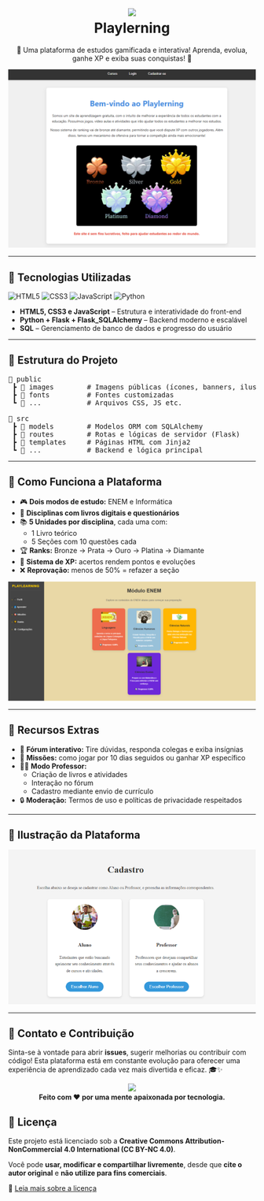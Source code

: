 <h1 align="center">
  <img src="https://img.icons8.com/fluency/96/graduation-cap.png" width="60"/>
  <br><strong>Playlerning</strong>
</h1>

<p align="center">
  🌟 Uma plataforma de estudos gamificada e interativa! Aprenda, evolua, ganhe XP e exiba suas conquistas! 🚀
</p>

<p align="center">
  <img src="./public/assents/img/imagem-projeto.png" width="700" alt="Dashboard Estudo Gamificado"/>
</p>

<hr>

<h2>🚀 Tecnologias Utilizadas</h2>

<p>
  <img src="https://img.icons8.com/color/48/html-5--v1.png" alt="HTML5"/>
  <img src="https://img.icons8.com/color/48/css3.png" alt="CSS3"/>
  <img src="https://img.icons8.com/color/48/javascript--v1.png" alt="JavaScript"/>
  <img src="https://img.icons8.com/color/48/python--v1.png" alt="Python"/>
</p>

<ul>
  <li><strong>HTML5, CSS3 e JavaScript</strong> – Estrutura e interatividade do front-end</li>
  <li><strong>Python + Flask + Flask_SQLAlchemy</strong> – Backend moderno e escalável</li>
  <li><strong>SQL</strong> – Gerenciamento de banco de dados e progresso do usuário</li>
</ul>

<hr>

<h2>📂 Estrutura do Projeto</h2>

<pre>
📁 public
 ┣ 📂 images        # Imagens públicas (ícones, banners, ilustrações)
 ┣ 📂 fonts         # Fontes customizadas
 ┗ 📂 ...           # Arquivos CSS, JS etc.

📁 src
 ┣ 📂 models        # Modelos ORM com SQLAlchemy
 ┣ 📂 routes        # Rotas e lógicas de servidor (Flask)
 ┣ 📂 templates     # Páginas HTML com Jinja2
 ┗ 📂 ...           # Backend e lógica principal
</pre>

<hr>

<h2>📘 Como Funciona a Plataforma</h2>

<ul>
  <li>🎮 <strong>Dois modos de estudo:</strong> ENEM e Informática</li>
  <li>📖 <strong>Disciplinas com livros digitais e questionários</strong></li>
  <li>📚 <strong>5 Unidades por disciplina</strong>, cada uma com:
    <ul>
      <li>1 Livro teórico</li>
      <li>5 Seções com 10 questões cada</li>
    </ul>
  </li>
  <li>🏆 <strong>Ranks:</strong> Bronze → Prata → Ouro → Platina → Diamante</li>
  <li>🧠 <strong>Sistema de XP:</strong> acertos rendem pontos e evoluções</li>
  <li>❌ <strong>Reprovação:</strong> menos de 50% = refazer a seção</li>
</ul>

<p align="center">
  <img src="./public/assents/img/imagem-projeto-estudos.png" width="600" alt="Ranking Sistema">
</p>

<hr>

<h2>🧩 Recursos Extras</h2>

<ul>
  <li>💬 <strong>Fórum interativo:</strong> Tire dúvidas, responda colegas e exiba insígnias</li>
  <li>🎯 <strong>Missões:</strong> como jogar por 10 dias seguidos ou ganhar XP específico</li>
  <li>👨‍🏫 <strong>Modo Professor:</strong>
    <ul>
      <li>Criação de livros e atividades</li>
      <li>Interação no fórum</li>
      <li>Cadastro mediante envio de currículo</li>
    </ul>
  </li>
  <li>🔒 <strong>Moderação:</strong> Termos de uso e políticas de privacidade respeitados</li>
</ul>

<hr>

<h2>📸 Ilustração da Plataforma</h2>

<p align="center">
  <img src="./public/assents/img/imagem-projeto-cadastro.png" width="700" alt="Ilustração Plataforma"/>
</p>

<hr>

<h2>📎 Contato e Contribuição</h2>

<p>
  Sinta-se à vontade para abrir <strong>issues</strong>, sugerir melhorias ou contribuir com código! Esta plataforma está em constante evolução para oferecer uma experiência de aprendizado cada vez mais divertida e eficaz. 🎓✨
</p>

<p align="center">
  <a href="https://github.com/doutorwho" target="_blank">
    <img src="https://img.icons8.com/clouds/100/github.png" width="40"/>
  </a>
  <br>
  <strong>Feito com ❤️ por uma mente apaixonada por tecnologia.</strong>
</p>

## 📜 Licença

Este projeto está licenciado sob a **Creative Commons Attribution-NonCommercial 4.0 International (CC BY-NC 4.0)**.

Você pode **usar, modificar e compartilhar livremente**, desde que **cite o autor original** e **não utilize para fins comerciais**.

🔗 [Leia mais sobre a licença](https://creativecommons.org/licenses/by-nc/4.0/)
